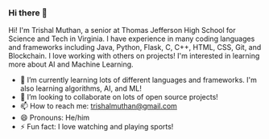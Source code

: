 ### Hi there 👋

Hi! I'm Trishal Muthan, a senior  at Thomas Jefferson High School for Science and Tech in Virginia. I have experience in many coding languages and frameworks including Java, Python, Flask, C, C++, HTML, CSS, Git, and Blockchain. I love working with others on projects! I'm interested in learning more about AI and Machine Learning.
- 🌱 I’m currently learning lots of different languages and frameworks. I'm also learning algorithms, AI, and ML!
- 👯 I’m looking to collaborate on lots of open source projects!
- 📫 How to reach me: trishalmuthan@gmail.com
- 😄 Pronouns: He/him
- ⚡ Fun fact: I love watching and playing sports!
